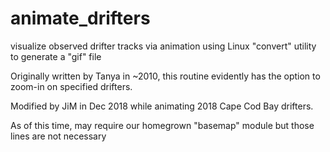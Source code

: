 # animate_drifters
visualize observed drifter tracks via animation using Linux "convert" utility to generate a "gif" file

Originally written by Tanya in ~2010, this routine evidently has the option to zoom-in on specified drifters.

Modified by JiM in Dec 2018 while animating 2018 Cape Cod Bay drifters.

As of this time, may require our homegrown "basemap" module but those lines are not necessary
